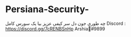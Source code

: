 # Persiana-Security-
چه طوری جون دل سر کیفی عزیز بیا یک سورس کامل
Discord : https://discord.gg/7cRENBSnHp
Arshia💖#9899
